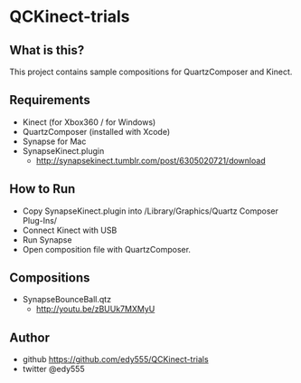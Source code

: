 QCKinect-trials
===============

## What is this?

This project contains sample compositions for QuartzComposer
and Kinect.

## Requirements

 * Kinect (for Xbox360 / for Windows)
 * QuartzComposer (installed with Xcode)
 * Synapse for Mac
 * SynapseKinect.plugin
    * http://synapsekinect.tumblr.com/post/6305020721/download

## How to Run

 * Copy SynapseKinect.plugin into <username>/Library/Graphics/Quartz Composer Plug-Ins/
 * Connect Kinect with USB
 * Run Synapse
 * Open composition file with QuartzComposer.

## Compositions

 * SynapseBounceBall.qtz
    * http://youtu.be/zBUUk7MXMyU


## Author

 * github https://github.com/edy555/QCKinect-trials
 * twitter @edy555
